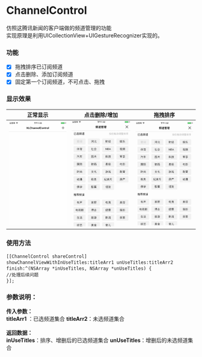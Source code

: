 # ChannelControl
仿照这腾讯新闻的客户端做的频道管理的功能
<br>
实现原理是利用UICollectionView+UIGestureRecognizer实现的。

### 功能

- [x] 拖拽排序已订阅频道
- [x] 点击删除、添加订阅频道
- [x] 固定第一个订阅频道，不可点击、拖拽

### 显示效果

| 正常显示 | 点击删除/增加 | 拖拽排序 |
| ---- | ---- | ---- |
|![image](https://github.com/LSPBoy/ChannelControl/blob/master/images/1.gif)| ![image](https://github.com/LSPBoy/ChannelControl/blob/master/images/2.gif)| ![image](https://github.com/LSPBoy/ChannelControl/blob/master/images/3.gif)|

### 使用方法

```objc
[[ChannelControl shareControl] showChannelViewWithInUseTitles:titleArr1 unUseTitles:titleArr2 finish:^(NSArray *inUseTitles, NSArray *unUseTitles) {
//处理后续问题
}];
```
### 参数说明：

**传入参数：**
<br>
**titleArr1** ：已选频道集合 **titleArr2**：未选频道集合
<br>
<br>
**返回数据：**
<br>
**inUseTitles**：排序、增删后的已选频道集合 **unUseTitles**：增删后的未选频道集合
